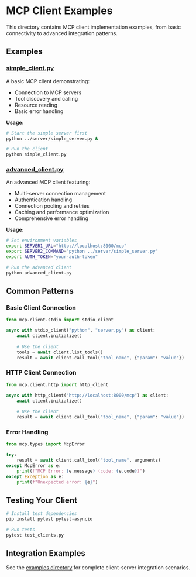 # MCP Client Examples

This directory contains MCP client implementation examples, from basic connectivity to advanced integration patterns.

## Examples

### [simple_client.py](./simple_client.py)
A basic MCP client demonstrating:
- Connection to MCP servers
- Tool discovery and calling
- Resource reading
- Basic error handling

**Usage:**
```bash
# Start the simple server first
python ../server/simple_server.py &

# Run the client
python simple_client.py
```

### [advanced_client.py](./advanced_client.py)
An advanced MCP client featuring:
- Multi-server connection management
- Authentication handling
- Connection pooling and retries
- Caching and performance optimization
- Comprehensive error handling

**Usage:**
```bash
# Set environment variables
export SERVER1_URL="http://localhost:8000/mcp"
export SERVER2_COMMAND="python ../server/simple_server.py"
export AUTH_TOKEN="your-auth-token"

# Run the advanced client
python advanced_client.py
```

## Common Patterns

### Basic Client Connection
```python
from mcp.client.stdio import stdio_client

async with stdio_client("python", "server.py") as client:
    await client.initialize()
    
    # Use the client
    tools = await client.list_tools()
    result = await client.call_tool("tool_name", {"param": "value"})
```

### HTTP Client Connection
```python
from mcp.client.http import http_client

async with http_client("http://localhost:8000/mcp") as client:
    await client.initialize()
    
    # Use the client
    result = await client.call_tool("tool_name", {"param": "value"})
```

### Error Handling
```python
from mcp.types import McpError

try:
    result = await client.call_tool("tool_name", arguments)
except McpError as e:
    print(f"MCP Error: {e.message} (code: {e.code})")
except Exception as e:
    print(f"Unexpected error: {e}")
```

## Testing Your Client

```bash
# Install test dependencies
pip install pytest pytest-asyncio

# Run tests
pytest test_clients.py
```

## Integration Examples

See the [examples directory](../examples/) for complete client-server integration scenarios.